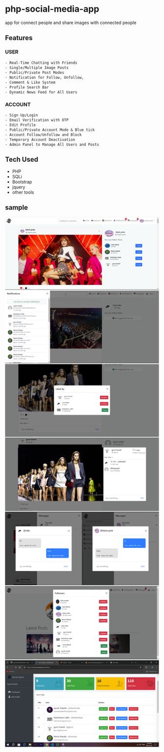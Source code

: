 # php-social-media-app
 app for connect people and share images with connected people
## Features
### USER
```
- Real-Time Chatting with Friends
- Single/Multiple Image Posts
- Public/Private Post Modes
- Notification for Follow, Unfollow,  
- Comment & Like System
- Profile Search Bar
- Dynamic News Feed for All Users
```

### ACCOUNT
```
- Sign Up/Login
- Email Verification with OTP
- Edit Profile
- Public/Private Account Mode & Blue tick
- Account Follow/Unfollow and Block
- Temporary Account Deactivation
- Admin Panel to Manage All Users and Posts
```
## Tech Used
- PHP
- SQLi
- Bootstrap
- jquery
- other tools

## sample
![img](https://github.com/ayushsolanki29/php-social-media-app/blob/main/screenshot/1.png)
![img](https://github.com/ayushsolanki29/php-social-media-app/blob/main/screenshot/2.png)
![img](https://github.com/ayushsolanki29/php-social-media-app/blob/main/screenshot/3.png)
![img](https://github.com/ayushsolanki29/php-social-media-app/blob/main/screenshot/4.png)
![img](https://github.com/ayushsolanki29/php-social-media-app/blob/main/screenshot/5.png)
![img](https://github.com/ayushsolanki29/php-social-media-app/blob/main/screenshot/6.png)
![img](https://github.com/ayushsolanki29/php-social-media-app/blob/main/screenshot/7.png)

